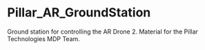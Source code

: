 Pillar_AR_GroundStation
=======================

Ground station for controlling the AR Drone 2. Material for the Pillar Technologies MDP Team.
